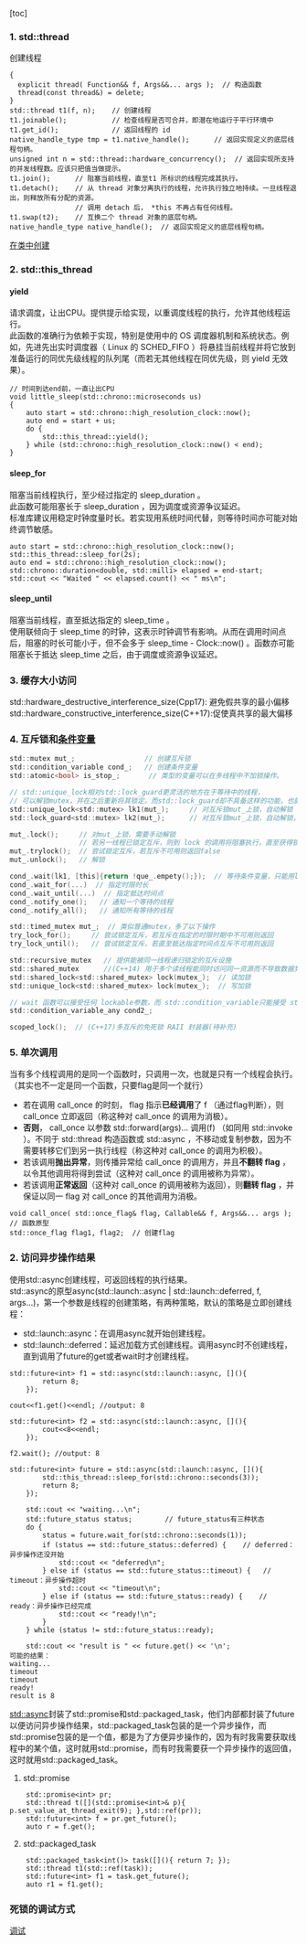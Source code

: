 [toc]

### 1. std::thread
创建线程
```
{
  explicit thread( Function&& f, Args&&... args );  // 构造函数
  thread(const thread&) = delete;
}
std::thread t1(f, n);    // 创建线程
t1.joinable();           // 检查线程是否可合并，即潜在地运行于平行环境中
t1.get_id();             // 返回线程的 id 
native_handle_type tmp = t1.native_handle();      // 返回实现定义的底层线程句柄。
unsigned int n = std::thread::hardware_concurrency();  // 返回实现所支持的并发线程数。应该只把值当做提示。
t1.join();      // 阻塞当前线程，直至t1 所标识的线程完成其执行。
t1.detach();    // 从 thread 对象分离执行的线程，允许执行独立地持续。一旦线程退出，则释放所有分配的资源。
                // 调用 detach 后， *this 不再占有任何线程。
t1.swap(t2);    // 互换二个 thread 对象的底层句柄。
native_handle_type native_handle();  // 返回实现定义的底层线程句柄。
```
[在类中创建](http://www.cnblogs.com/c4isr/p/9205164.html)

### 2. std::this_thread
#### yield
请求调度，让出CPU。提供提示给实现，以重调度线程的执行，允许其他线程运行。  
此函数的准确行为依赖于实现，特别是使用中的 OS 调度器机制和系统状态。例如，先进先出实时调度器（ Linux 的 SCHED_FIFO ）将悬挂当前线程并将它放到准备运行的同优先级线程的队列尾（而若无其他线程在同优先级，则 yield 无效果）。
```
// 时间到达end前，一直让出CPU
void little_sleep(std::chrono::microseconds us)
{
    auto start = std::chrono::high_resolution_clock::now();
    auto end = start + us;
    do {
        std::this_thread::yield();
    } while (std::chrono::high_resolution_clock::now() < end);
}
```

#### sleep_for
阻塞当前线程执行，至少经过指定的 sleep_duration 。  
此函数可能阻塞长于 sleep_duration ，因为调度或资源争议延迟。  
标准库建议用稳定时钟度量时长。若实现用系统时间代替，则等待时间亦可能对始终调节敏感。  
```
auto start = std::chrono::high_resolution_clock::now();
std::this_thread::sleep_for(2s);
auto end = std::chrono::high_resolution_clock::now();
std::chrono::duration<double, std::milli> elapsed = end-start;
std::cout << "Waited " << elapsed.count() << " ms\n";
```

#### sleep_until
阻塞当前线程，直至抵达指定的 sleep_time 。  
使用联倾向于 sleep_time 的时钟，这表示时钟调节有影响。从而在调用时间点后，阻塞的时长可能小于，但不会多于 sleep_time - Clock::now() 。函数亦可能阻塞长于抵达 sleep_time 之后，由于调度或资源争议延迟。

### 3. 缓存大小访问
std::hardware_destructive_interference_size(Cpp17): 避免假共享的最小偏移 std::hardware_constructive_interference_size(C++17):促使真共享的最大偏移 

### 4. 互斥锁和[条件变量](https://blog.csdn.net/tgxallen/article/details/73522233)  

```C
std::mutex mut_;                 // 创建互斥锁
std::condition_variable cond_;   // 创建条件变量
std::atomic<bool> is_stop_;       // 类型的变量可以在多线程中不加锁操作。

// std::unique_lock相对std::lock_guard更灵活的地方在于等待中的线程，
// 可以解锁mutex，并在之后重新将其锁定。而std::lock_guard却不具备这样的功能，也就是不能用于条件变量
std::unique_lock<std::mutex> lk1(mut_);     // 对互斥锁mut_上锁，自动解锁
std::lock_guard<std::mutex> lk2(mut_);      // 对互斥锁mut_上锁，自动解锁，占用空间更小

mut_.lock();     // 对mut_上锁，需要手动解锁
                 // 若另一线程已锁定互斥，则到 lock 的调用将阻塞执行，直至获得锁。
mut_.trylock();  // 尝试锁定互斥，若互斥不可用则返回false
mut_.unlock();   // 解锁

cond_.wait(lk1, [this]{return !que_.empety();});  // 等待条件变量，只能用lk1！
cond_.wait_for(...)  // 指定时限时长
cond_.wait_until(...)  // 指定抵达时间点 
cond_.notify_one();   // 通知一个等待的线程
cond_.notify_all();   // 通知所有等待的线程 

std::timed_mutex mut_;  // 类似普通mutex，多了以下操作
try_lock_for();     // 尝试锁定互斥，若互斥在指定的时限时期中不可用则返回 
try_lock_until();   // 尝试锁定互斥，若直至抵达指定时间点互斥不可用则返回 

std::recursive_mutex   // 提供能被同一线程递归锁定的互斥设施
std::shared_mutex      //(C++14) 用于多个读线程能同时访问同一资源而不导致数据竞争，但只有一个写线程能访问的情形。
std::shared_lock<std::shared_mutex> lock(mutex_);  // 读加锁
std::unique_lock<std::shared_mutex> lock(mutex_);  // 写加锁

// wait 函数可以接受任何 lockable参数，而 std::condition_variable只能接受 std::unique_lock类型的参数
std::condition_variable_any cond2_;  

scoped_lock();  // (C++17)多互斥的免死锁 RAII 封装器(待补充)
```

### 5. 单次调用
当有多个线程调用的是同一个函数时，只调用一次，也就是只有一个线程会执行。（其实也不一定是同一个函数，只要flag是同一个就行）
- 若在调用 call_once 的时刻， flag 指示**已经调用**了 f （通过flag判断），则 call_once 立即返回（称这种对 call_once 的调用为消极）。
- **否则**， call_once 以参数 std::forward<Args>(args)... 调用(f) （如同用 std::invoke ）。不同于 std::thread 构造函数或 std::async ，不移动或复制参数，因为不需要转移它们到另一执行线程（称这种对 call_once 的调用为积极）。
- 若该调用**抛出异常**，则传播异常给 call_once 的调用方，并且**不翻转 flag** ，以令其他调用将得到尝试（这种对 call_once 的调用被称为异常）。
- 若该调用**正常返回**（这种对 call_once 的调用被称为返回），则**翻转 flag** ，并保证以同一 flag 对 call_once 的其他调用为消极。
```
void call_once( std::once_flag& flag, Callable&& f, Args&&... args );   // 函数原型
std::once_flag flag1, flag2;  // 创建flag
```

### 2. 访问异步操作结果
使用std::async创建线程，可返回线程的执行结果。  
std::async的原型async(std::launch::async | std::launch::deferred, f, args...)，第一个参数是线程的创建策略，有两种策略，默认的策略是立即创建线程：
* std::launch::async：在调用async就开始创建线程。
* std::launch::deferred：延迟加载方式创建线程。调用async时不创建线程，直到调用了future的get或者wait时才创建线程。
```
std::future<int> f1 = std::async(std::launch::async, [](){ 
        return 8;  
    }); 

cout<<f1.get()<<endl; //output: 8

std::future<int> f2 = std::async(std::launch::async, [](){ 
        cout<<8<<endl;
    }); 

f2.wait(); //output: 8

std::future<int> future = std::async(std::launch::async, [](){ 
        std::this_thread::sleep_for(std::chrono::seconds(3));
        return 8;  
    }); 
 
    std::cout << "waiting...\n";
    std::future_status status;        // future_status有三种状态
    do {
        status = future.wait_for(std::chrono::seconds(1));
        if (status == std::future_status::deferred) {    // deferred：异步操作还没开始
            std::cout << "deferred\n";
        } else if (status == std::future_status::timeout) {   // timeout：异步操作超时
            std::cout << "timeout\n";
        } else if (status == std::future_status::ready) {    // ready：异步操作已经完成
            std::cout << "ready!\n";
        }
    } while (status != std::future_status::ready); 
 
    std::cout << "result is " << future.get() << '\n';
可能的结果：
waiting...
timeout
timeout
ready!
result is 8
```
[std::async](https://blog.csdn.net/yockie/article/details/50595958)封装了std::promise和std::packaged_task，他们内部都封装了future以便访问异步操作结果，std::packaged_task包装的是一个异步操作，而std::promise包装的是一个值，都是为了方便异步操作的，因为有时我需要获取线程中的某个值，这时就用std::promise，而有时我需要获一个异步操作的返回值，这时就用std::packaged_task。
1. std::promise
```
    std::promise<int> pr;
    std::thread t([](std::promise<int>& p){ p.set_value_at_thread_exit(9); },std::ref(pr));
    std::future<int> f = pr.get_future();
    auto r = f.get();
```
2. std::packaged_task
```
    std::packaged_task<int()> task([](){ return 7; });
    std::thread t1(std::ref(task)); 
    std::future<int> f1 = task.get_future(); 
    auto r1 = f1.get();
```

### 死锁的调试方式
[调试](https://www.cnblogs.com/zhuyp1015/p/3618863.html)